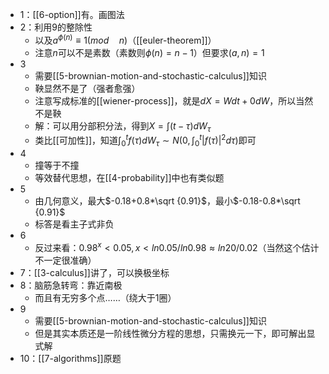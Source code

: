 - 1：[[6-option]]有。画图法
- 2：利用9的整除性
  - 以及$a^{\phi(n)}\equiv 1(mod\quad n)$（[[euler-theorem]]）
  - 注意$n$可以不是素数（素数则$\phi(n)=n-1$）但要求$(a,n)=1$
- 3
  - 需要[[5-brownian-motion-and-stochastic-calculus]]知识
  - 鞅显然不是了（强者愈强）
  - 注意写成标准的[[wiener-process]]，就是$dX=Wdt+0dW$，所以当然不是鞅
  - 解：可以用分部积分法，得到$X=\int (t-\tau) dW_{\tau}$
  - 类比[[可加性]]，知道$\int_0^t f(\tau)dW_{\tau} \sim N(0, \int_0^t |f(\tau)|^2 d\tau)$即可
- 4
  - 撞等于不撞
  - 等效替代思想，在[[4-probability]]中也有类似题
- 5
  - 由几何意义，最大$-0.18+0.8*\sqrt {0.91}$，最小$-0.18-0.8*\sqrt {0.91}$
  - 标答是看主子式非负
- 6
  - 反过来看：$0.98^x <0.05, x<ln0.05/ln0.98\approx ln20/0.02$（当然这个估计不一定很准确）
- 7：[[3-calculus]]讲了，可以换极坐标
- 8：脑筋急转弯：靠近南极
  - 而且有无穷多个点……（绕大于1圈）
- 9
  - 需要[[5-brownian-motion-and-stochastic-calculus]]知识
  - 但是其实本质还是一阶线性微分方程的思想，只需换元一下，即可解出显式解
- 10：[[7-algorithms]]原题